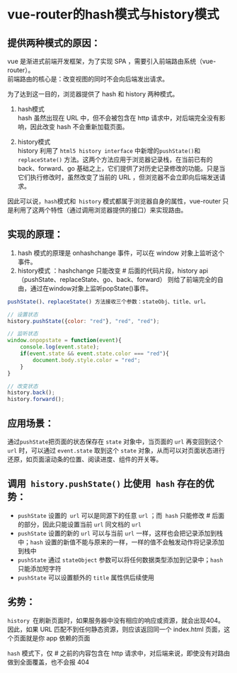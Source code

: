 # vue-router的hash模式与history模式
## 提供两种模式的原因：
vue 是渐进式前端开发框架，为了实现 SPA ，需要引入前端路由系统（vue-router）。  
前端路由的核心是：改变视图的同时不会向后端发出请求。  

为了达到这一目的，浏览器提供了 hash 和 history 两种模式。

1. hash模式  
hash 虽然出现在 URL 中，但不会被包含在 http 请求中，对后端完全没有影响，因此改变 hash 不会重新加载页面。

2. history模式  
history 利用了 `html5 history interface` 中新增的` pushState() `和 `replaceState()` 方法。这两个方法应用于浏览器记录栈，在当前已有的 back、forward、go 基础之上，它们提供了对历史记录修改的功能。只是当它们执行修改时，虽然改变了当前的 URL ，但浏览器不会立即向后端发送请求。  

因此可以说，` hash `模式和` history` 模式都属于浏览器自身的属性，vue-router 只是利用了这两个特性（通过调用浏览器提供的接口）来实现路由。
## 实现的原理：
1. hash 模式的原理是 onhashchange 事件，可以在 window 对象上监听这个事件。
2. history模式 ：hashchange 只能改变 # 后面的代码片段，history api （pushState、replaceState、go、back、forward） 则给了前端完全的自由，通过在window对象上监听popState()事件。
```js
pushState()、replaceState() 方法接收三个参数：stateObj、title、url。

// 设置状态
history.pushState({color: "red"}, "red", "red");

// 监听状态
window.onpopstate = function(event){
    console.log(event.state);
    if(event.state && event.state.color === "red"){
        document.body.style.color = "red";
    }
}

// 改变状态
history.back();
history.forward();
```
## 应用场景：
通过` pushState `把页面的状态保存在 `state` 对象中，当页面的 `url` 再变回到这个` url` 时，可以通过 `event.state` 取到这个 `state` 对象，从而可以对页面状态进行还原，如页面滚动条的位置、阅读进度、组件的开关等。

## 调用` history.pushState()` 比使用` hash` 存在的优势：

- `pushState` 设置的` url` 可以是同源下的任意 `url` ；而` hash` 只能修改 # 后面的部分，因此只能设置当前 `url` 同文档的 `url`
- `pushState` 设置的新的 `url` 可以与当前 `url` 一样，这样也会把记录添加到栈中；`hash` 设置的新值不能与原来的一样，一样的值不会触发动作将记录添加到栈中
- `pushState` 通过 `stateObject` 参数可以将任何数据类型添加到记录中；`hash `只能添加短字符
- `pushState` 可以设置额外的 `title` 属性供后续使用

## 劣势：
`history `在刷新页面时，如果服务器中没有相应的响应或资源，就会出现404。因此，如果 URL 匹配不到任何静态资源，则应该返回同一个 index.html 页面，这个页面就是你 app 依赖的页面

`hash` 模式下，仅 # 之前的内容包含在 http 请求中，对后端来说，即使没有对路由做到全面覆盖，也不会报 404

